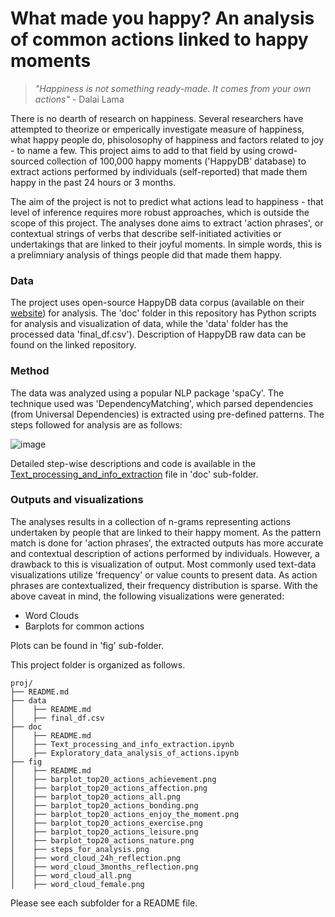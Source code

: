 # What made you happy? An analysis of common actions linked to happy moments 


> *"Happiness is not something ready-made. It comes from your own actions"* - Dalai Lama


There is no dearth of research on happiness. Several researchers have attempted to theorize or emperically investigate measure of happiness, what happy people do, phisolosophy of happiness and factors related to joy - to name a few. This project aims to add to that field by using crowd-sourced collection of 100,000 happy moments ('HappyDB' database) to extract actions performed by individuals (self-reported) that made them happy in the past 24 hours or 3 months. 

The aim of the project is not to predict what actions lead to happiness - that level of inference requires more robust approaches, which is outside the scope of this project. The analyses done aims to extract 'action phrases', or contextual strings of verbs that describe self-initiated activities or undertakings that are linked to their joyful moments. In simple words, this is a prelimniary analysis of things people did that made them happy. 


### **Data** 
The project uses open-source HappyDB data corpus (available on their [website](https://github.com/megagonlabs/HappyDB/tree/master/happydb/data)) for analysis. The 'doc' folder in this repository has Python scripts for analysis and visualization of data, while the 'data' folder has the processed data 'final_df.csv'). Description of HappyDB raw data can be found on the linked repository. 

### **Method** 
The data was analyzed using a popular NLP package 'spaCy'. The technique used was 'DependencyMatching', which parsed dependencies (from Universal Dependencies) is extracted using pre-defined patterns. The steps followed for analysis are as follows:

![image](figs/steps_for_analysis.png)

Detailed step-wise descriptions and code is available in the [Text_processing_and_info_extraction](doc/Text_processing_and_info_extraction.ipynb) file in 'doc' sub-folder. 

### **Outputs and visualizations** 
The analyses results in a collection of n-grams representing actions undertaken by people that are linked to their happy moment. As the pattern match is done for 'action phrases', the extracted outputs has more accurate and contextual description of actions performed by individuals. However, a drawback to this is visualization of output. Most commonly used text-data visualizations utilize 'frequency' or value counts to present data. As action phrases are contextualized, their frequency distribution is sparse. 
With the above caveat in mind, the following visualizations were generated:
+ Word Clouds
+ Barplots for common actions

Plots can be found in 'fig' sub-folder.

This project folder is organized as follows.

```
proj/
├── README.md
├── data   
│    ├── README.md
│    ├── final_df.csv
├── doc
│    ├── README.md
│    ├── Text_processing_and_info_extraction.ipynb
│    ├── Exploratory_data_analysis_of_actions.ipynb
├── fig
│    ├── README.md
│    ├── barplot_top20_actions_achievement.png
│    ├── barplot_top20_actions_affection.png
│    ├── barplot_top20_actions_all.png
│    ├── barplot_top20_actions_bonding.png
│    ├── barplot_top20_actions_enjoy_the_moment.png
│    ├── barplot_top20_actions_exercise.png
│    ├── barplot_top20_actions_leisure.png
│    ├── barplot_top20_actions_nature.png
│    ├── steps_for_analysis.png
│    ├── word_cloud_24h_reflection.png
│    ├── word_cloud_3months_reflection.png
│    ├── word_cloud_all.png
│    ├── word_cloud_female.png
```

Please see each subfolder for a README file.
